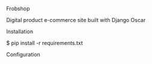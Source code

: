 Frobshop

Digital product e-commerce site built with Django Oscar

Installation

$ pip install -r requirements.txt

Configuration
